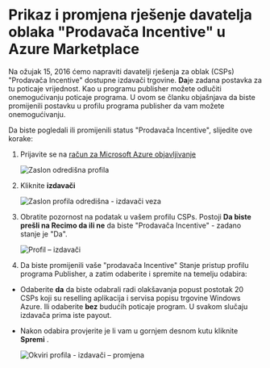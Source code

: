 <properties
   pageTitle="Kako pregledati i promijeniti davatelja rješenja za oblak prodavača Incentive | Microsoft Azure"
   description="Prikaz i Promjena odabira za Incentive CSP prodavača"
   services="marketplace-publishing"
   documentationCenter="na"
   authors="DavidBosland"
   manager="lakoch"
   editor=""/>

<tags
   ms.service="marketplace"
   ms.devlang="na"
   ms.topic="article"
   ms.tgt_pltfrm="na"
   ms.workload="na"
   ms.date="02/10/2016"
   ms.author="DavidBosland"/>

# <a name="view-and-change-your-cloud-solution-provider-reseller-incentive-in-the-azure-marketplace"></a>Prikaz i promjena rješenje davatelja oblaka "Prodavača Incentive" u Azure Marketplace

Na ožujak 15, 2016 ćemo napraviti davatelji rješenja za oblak (CSPs) "Prodavača Incentive" dostupne izdavači trgovine.  **Da**je zadana postavka za tu poticaje vrijednost.  Kao u programu publisher možete odlučiti onemogućivanju poticaje programa.  U ovom se članku objašnjava da biste promijenili postavku u profilu programa publisher da vam možete onemogućivanju.

Da biste pogledali ili promijenili status "Prodavača Incentive", slijedite ove korake:

1.  Prijavite se na [račun za Microsoft Azure objavljivanje](https://publish.windowsazure.com/workspace)

    ![Zaslon odredišna profila][1]

2.  Kliknite **izdavači**

    ![Zaslon profila odredišna - izdavači veza][2]

3.  Obratite pozornost na podatak u vašem profilu CSPs.  Postoji **Da biste prešli na Recimo da ili ne** da biste "Prodavača Incentive" - zadano stanje je "Da".

    ![Profil – izdavači][3]

4.  Da biste promijenili vaše "prodavača Incentive" Stanje pristup profilu programa Publisher, a zatim odaberite i spremite na temelju odabira:

  - Odaberite **da** da biste odabrali radi olakšavanja popust postotak 20 CSPs koji su reselling aplikacija i servisa popisu trgovine Windows Azure.  Ili odaberite **bez** budućih poticaje program.  U svakom slučaju izdavača prima iste payout.

  - Nakon odabira provjerite je li vam u gornjem desnom kutu kliknite **Spremi** .

    ![Okviri profila - izdavači – promjena][4]

[1]: ./media/marketplace-publishing-csp-incentive/profile-stock.png
[2]: ./media/marketplace-publishing-csp-incentive/profile-boxes.png
[3]: ./media/marketplace-publishing-csp-incentive/profile-publishers-boxes.png
[4]: ./media/marketplace-publishing-csp-incentive/profile-publishers-change-boxes.png
